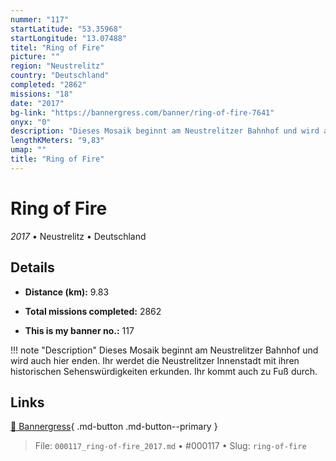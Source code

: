 ```yaml
---
nummer: "117"
startLatitude: "53.35968"
startLongitude: "13.07488"
titel: "Ring of Fire"
picture: ""
region: "Neustrelitz"
country: "Deutschland"
completed: "2862"
missions: "18"
date: "2017"
bg-link: "https://bannergress.com/banner/ring-of-fire-7641"
onyx: "0"
description: "Dieses Mosaik beginnt am Neustrelitzer Bahnhof und wird auch hier enden. Ihr werdet die Neustrelitzer Innenstadt mit ihren historischen Sehenswürdigkeiten erkunden. Ihr kommt auch zu Fuß durch."
lengthKMeters: "9,83"
umap: ""
title: "Ring of Fire"
---
```

# Ring of Fire

*2017* • Neustrelitz • Deutschland



## Details
- **Distance (km):** 9.83

- **Total missions completed:** 2862
- **This is my banner no.:** 117


!!! note "Description"
    Dieses Mosaik beginnt am Neustrelitzer Bahnhof und wird auch hier enden. Ihr werdet die Neustrelitzer Innenstadt mit ihren historischen Sehenswürdigkeiten erkunden. Ihr kommt auch zu Fuß durch.



## Links
[🔗 Bannergress](https://bannergress.com/banner/ring-of-fire-7641){ .md-button .md-button--primary }



> File: `000117_ring-of-fire_2017.md` • #000117 • Slug: `ring-of-fire`
